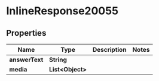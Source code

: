 

# InlineResponse20055

## Properties

Name | Type | Description | Notes
------------ | ------------- | ------------- | -------------
**answerText** | **String** |  | 
**media** | **List&lt;Object&gt;** |  | 




